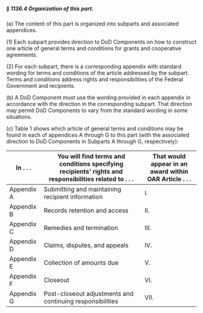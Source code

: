 ##### § 1136.4 Organization of this part. #####

(a) The content of this part is organized into subparts and associated appendices.

(1) Each subpart provides direction to DoD Components on how to construct one article of general terms and conditions for grants and cooperative agreements.

(2) For each subpart, there is a corresponding appendix with standard wording for terms and conditions of the article addressed by the subpart. Terms and conditions address rights and responsibilities of the Federal Government and recipients.

(b) A DoD Component must use the wording provided in each appendix in accordance with the direction in the corresponding subpart. That direction may permit DoD Components to vary from the standard wording in some situations.

(c) Table 1 shows which article of general terms and conditions may be found in each of appendices A through G to this part (with the associated direction to DoD Components in Subparts A through G, respectively):

| In . . . |You will find terms and conditions specifying recipients' rights and responsibilities related to . . .|That would appear in an award within OAR Article . . .|
|----------|------------------------------------------------------------------------------------------------------|------------------------------------------------------|
|Appendix A|                           Submitting and maintaining recipient information                           |                          I.                          |
|Appendix B|                                     Records retention and access                                     |                         II.                          |
|Appendix C|                                       Remedies and termination                                       |                         III.                         |
|Appendix D|                                    Claims, disputes, and appeals                                     |                         IV.                          |
|Appendix E|                                      Collection of amounts due                                       |                          V.                          |
|Appendix F|                                               Closeout                                               |                         VI.                          |
|Appendix G|                      Post-closeout adjustments and continuing responsibilities                       |                         VII.                         |